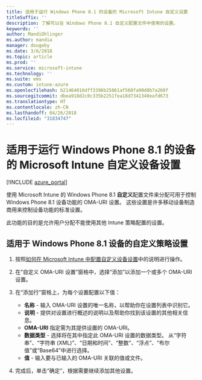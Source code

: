 ```yaml
---
title: 适用于运行 Windows Phone 8.1 的设备的 Microsoft Intune 自定义设置
titleSuffix: ''
description: 了解可以在 Windows Phone 8.1 自定义配置文件中使用的设置。
keywords: ''
author: MandiOhlinger
ms.author: mandia
manager: dougeby
ms.date: 3/6/2018
ms.topic: article
ms.prod: ''
ms.service: microsoft-intune
ms.technology: ''
ms.suite: ems
ms.custom: intune-azure
ms.openlocfilehash: b21464016dff3396b25861af568fa90d8b7a260f
ms.sourcegitcommit: dbea918d2c0c335b2251fea18d7341340eafd673
ms.translationtype: HT
ms.contentlocale: zh-CN
ms.lasthandoff: 04/26/2018
ms.locfileid: "31834747"
---
```

# <a name="microsoft-intune-custom-device-settings-for-devices-running-windows-phone-81"></a>适用于运行 Windows Phone 8.1 的设备的 Microsoft Intune 自定义设备设置

[!INCLUDE [azure_portal](./includes/azure_portal.md)]

使用 Microsoft Intune 的 Windows Phone 8.1 **自定义**配置文件来分配可用于控制 Windows Phone 8.1 设备功能的 OMA-URI 设置。 这些设置是许多移动设备制造商用来控制设备功能的标准设置。

此功能的目的是允许用户分配不能使用其他 Intune 策略配置的设置。

## <a name="custom-policy-settings-for-windows-phone-81-devices"></a>适用于 Windows Phone 8.1 设备的自定义策略设置

1. 按照[如何在 Microsoft Intune 中配置自定义设备设置](custom-settings-configure.md)中的说明进行操作。
2. 在“自定义 OMA-URI 设置”窗格中，选择“添加”以添加一个或多个 OMA-URI 设置。
3. 在“添加行”窗格上，为每个设置配置以下值：
    - **名称** - 输入 OMA-URI 设置的唯一名称，以帮助你在设置列表中识别它。
    - **说明** - 提供对设置进行概述的说明以及帮助你找到该设置的其他相关信息。
    - **OMA-URI** 指定需为其提供设置的 OMA-URI。
    - **数据类型** - 选择将在其中指定此 OMA-URI 设置的数据类型。 从“字符串”、“字符串 (XML)”、“日期和时间”、“整数”、“浮点”、“布尔值”或“Base64”中进行选择。
    - **值** - 输入要与已输入的 OMA-URI 关联的值或文件。

4. 完成后，单击“确定”，根据需要继续添加其他设置。

